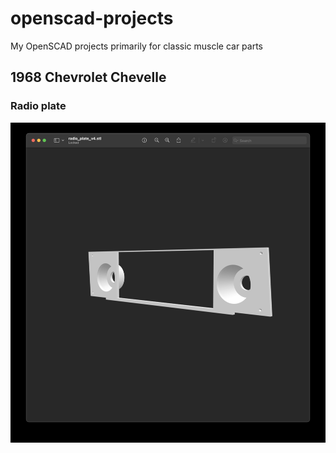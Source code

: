 # openscad-projects
My OpenSCAD projects primarily for classic muscle car parts

## 1968 Chevrolet Chevelle

### Radio plate

![1968 Chevrolet Chevelle radio plate](radio_plate_img.jpg)
